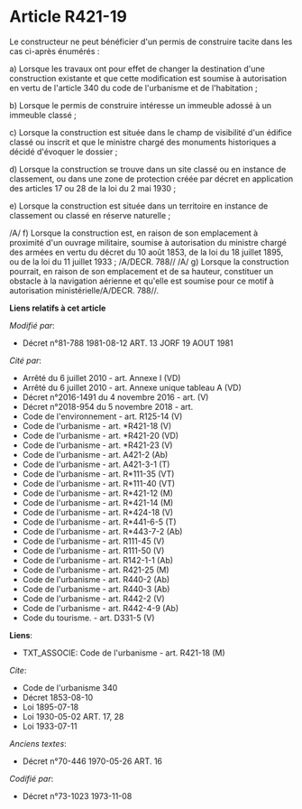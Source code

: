# Article R421-19

Le constructeur ne peut bénéficier d'un permis de construire tacite dans les cas ci-après énumérés :

a) Lorsque les travaux ont pour effet de changer la destination d'une construction existante et que cette modification est
soumise à autorisation en vertu de l'article 340 du code de l'urbanisme et de l'habitation ;

b) Lorsque le permis de construire intéresse un immeuble adossé à un immeuble classé ;

c) Lorsque la construction est située dans le champ de visibilité d'un édifice classé ou inscrit et que le ministre chargé
des monuments historiques a décidé d'évoquer le dossier ;

d) Lorsque la construction se trouve dans un site classé ou en instance de classement, ou dans une zone de protection créée
par décret en application des articles 17 ou 28 de la loi du 2 mai 1930 ;

e) Lorsque la construction est située dans un territoire en instance de classement ou classé en réserve naturelle ;

/A/ f) Lorsque la construction est, en raison de son emplacement à proximité d'un ouvrage militaire, soumise à autorisation
du ministre chargé des armées en vertu du décret du 10 août 1853, de la loi du 18 juillet 1895, ou de la loi du 11 juillet
1933 ; /A/DECR. 788//    /A/ g) Lorsque la construction pourrait, en raison de son emplacement et de sa hauteur, constituer
un obstacle à la navigation aérienne et qu'elle est soumise pour ce motif à autorisation ministérielle/A/DECR. 788//.

**Liens relatifs à cet article**

_Modifié par_:

  - Décret n°81-788 1981-08-12 ART. 13 JORF 19 AOUT 1981

_Cité par_:

  - Arrêté du 6 juillet 2010 - art. Annexe I (VD)
  - Arrêté du 6 juillet 2010 - art. Annexe unique tableau A (VD)
  - Décret n°2016-1491 du 4 novembre 2016 - art. (V)
  - Décret n°2018-954 du 5 novembre 2018 - art.
  - Code de l'environnement - art. R125-14 (V)
  - Code de l'urbanisme - art. *R421-18 (V)
  - Code de l'urbanisme - art. *R421-20 (VD)
  - Code de l'urbanisme - art. *R421-23 (V)
  - Code de l'urbanisme - art. A421-2 (Ab)
  - Code de l'urbanisme - art. A421-3-1 (T)
  - Code de l'urbanisme - art. R*111-35 (VT)
  - Code de l'urbanisme - art. R*111-40 (VT)
  - Code de l'urbanisme - art. R*421-12 (M)
  - Code de l'urbanisme - art. R*421-14 (M)
  - Code de l'urbanisme - art. R*424-18 (V)
  - Code de l'urbanisme - art. R*441-6-5 (T)
  - Code de l'urbanisme - art. R*443-7-2 (Ab)
  - Code de l'urbanisme - art. R111-45 (V)
  - Code de l'urbanisme - art. R111-50 (V)
  - Code de l'urbanisme - art. R142-1-1 (Ab)
  - Code de l'urbanisme - art. R421-25 (M)
  - Code de l'urbanisme - art. R440-2 (Ab)
  - Code de l'urbanisme - art. R440-3 (Ab)
  - Code de l'urbanisme - art. R442-2 (V)
  - Code de l'urbanisme - art. R442-4-9 (Ab)
  - Code du tourisme. - art. D331-5 (V)

**Liens**:

  - TXT_ASSOCIE: Code de l'urbanisme - art. R421-18 (M)

_Cite_:

  - Code de l'urbanisme 340
  - Décret  1853-08-10
  - Loi  1895-07-18
  - Loi  1930-05-02 ART. 17, 28
  - Loi  1933-07-11

_Anciens textes_:

  - Décret n°70-446 1970-05-26 ART. 16

_Codifié par_:

  - Décret n°73-1023 1973-11-08
